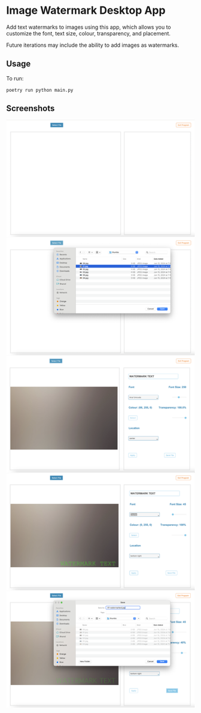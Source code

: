 # Image Watermark Desktop App

Add text watermarks to images using this app, which allows you to customize the
font, text size, colour, transparency, and placement. 

Future iterations may include the ability to add images as watermarks.

## Usage

To run: 

```
poetry run python main.py
```

## Screenshots

![homepage](./images/watermark-app-home.png)
![select file](./images/watermark-app-fileselector.png)
![configure watermark](./images/watermark-app-text-config.png)
![example with watermark](./images/watermark-app-example-text.png)
![save image](./images/watermark-app-save-img.png)

